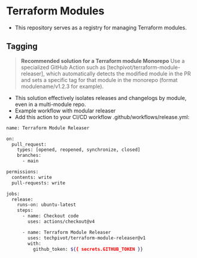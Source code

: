 # Terraform Modules

- This repository serves as a registry for managing Terraform modules. 

## Tagging

> **Recommended solution for a Terraform module Monorepo**
Use a specialized GitHub Action such as [techpivot/terraform-module-releaser], which automatically detects the modified module 
in the PR and sets a specific tag for that module in the monorepo (format modulename/v1.2.3 for example).

- This solution effectively isolates releases and changelogs by module, even in a multi-module repo.
- Example workflow with modular releaser
- Add this action to your CI/CD workflow .github/workflows/release.yml:
```bash
name: Terraform Module Releaser

on:
  pull_request:
    types: [opened, reopened, synchronize, closed]
    branches:
      - main

permissions:
  contents: write
  pull-requests: write

jobs:
  release:
    runs-on: ubuntu-latest
    steps:
      - name: Checkout code
        uses: actions/checkout@v4

      - name: Terraform Module Releaser
        uses: techpivot/terraform-module-releaser@v1
        with:
          github_token: ${{ secrets.GITHUB_TOKEN }}
```